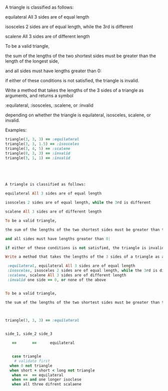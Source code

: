 A triangle is classified as follows:

equilateral All 3 sides are of equal length

isosceles 2 sides are of equal length, while the 3rd is different

scalene All 3 sides are of different length

To be a valid triangle,

the sum of the lengths of the two shortest sides must be greater than the length of the longest side, 

and all sides must have lengths greater than 0:

if either of these conditions is not satisfied, the triangle is invalid.

Write a method that takes the lengths of the 3 sides of a triangle as arguments, and returns a symbol

 :equilateral,
 :isosceles, 
 :scalene, or 
 :invalid 

 depending on whether the triangle is equilateral, isosceles, scalene, or invalid.

Examples:
```ruby
triangle(3, 3, 3) == :equilateral
triangle(3, 3, 1.5) == :isosceles
triangle(3, 4, 5) == :scalene
triangle(0, 3, 3) == :invalid
triangle(3, 1, 1) == :invalid





A triangle is classified as follows:

equilateral All 3 sides are of equal length

isosceles 2 sides are of equal length, while the 3rd is different

scalene All 3 sides are of different length

To be a valid triangle,

the sum of the lengths of the two shortest sides must be greater than the length of the longest side, 

and all sides must have lengths greater than 0:

if either of these conditions is not satisfied, the triangle is invalid.

Write a method that takes the lengths of the 3 sides of a triangle as arguments, and returns a symbol

 :equilateral, equilateral All 3 sides are of equal length
 :isosceles, isosceles 2 sides are of equal length, while the 3rd is different
 :scalene, scalene All 3 sides are of different length
 :invalid one side == 0, or none of the above


To be a valid triangle,

the sum of the lengths of the two shortest sides must be greater than the length of the longest side, 
 


triangle(3, 3, 3) == :equilateral


side_1, side_2 side_3

   ==       ==      equilateral


   case triangle
    # validate first
  when 0 not triangle
  when short + short < long not triangle
   when ==  == equilateral
   when == and one longer isoclese
   when all three difrent scalaene
   






















